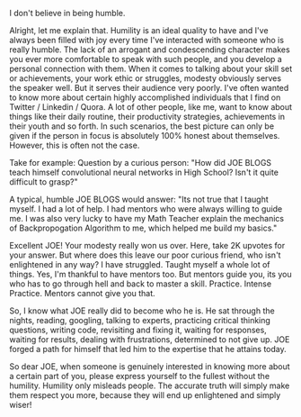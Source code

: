 I don't believe in being humble.

Alright, let me explain that. Humility is an ideal quality to have and I've always been filled with joy every time I've interacted with someone who is really humble.
The lack of an arrogant and condescending character makes you ever more comfortable to speak with such people, and you develop a personal connection with them.
When it comes to talking about your skill set or achievements, your work ethic or struggles, modesty obviously serves the speaker well.
But it serves their audience very poorly.
I've often wanted to know more about certain highly accomplished individuals that I find on Twitter / Linkedin / Quora.
A lot of other people, like me, want to know about things like their daily routine, their productivity strategies, achievements in their youth and so forth.
In such scenarios, the best picture can only be given if the person in focus is absolutely 100% honest about themselves.
However, this is often not the case.

Take for example:
Question by a curious person: "How did JOE BLOGS teach himself convolutional neural networks in High School? Isn't it quite difficult to grasp?"

A typical, humble JOE BLOGS would answer: "Its not true that I taught myself. I had a lot of help.
I had mentors who were always willing to guide me.
I was also very lucky to have my Math Teacher explain the mechanics of Backpropogation Algorithm to me, 
which helped me build my basics."

Excellent JOE! Your modesty really won us over. Here, take 2K upvotes for your answer.
But where does this leave our poor curious friend, who isn't enlightened in any way?
I have struggled. Taught myself a whole lot of things. Yes, I'm thankful to have mentors too.
But mentors guide you, its you who has to go through hell and back to master a skill. Practice. Intense Practice.
Mentors cannot give you that.

So, I know what JOE really did to become who he is. He sat through the nights, reading, googling, talking to experts,
practicing critical thinking questions, writing code, revisiting and fixing it, waiting for responses,
waiting for results, dealing with frustrations, determined to not give up.
JOE forged a path for himself that led him to the expertise that he attains today.

So dear JOE, when someone is genuinely interested in knowing more about a certain part of you,
please express yourself to the fullest without the humility. Humility only misleads people.
The accurate truth will simply make them respect you more, because they will end up enlightened and simply wiser!
